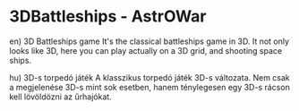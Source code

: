 3DBattleships - AstrOWar
=============

en)
3D Battleships game
It's the classical battleships game in 3D. It not only looks like 3D, here you can play actually on a 3D grid, and shooting space ships.

hu)
3D-s torpedó játék
A klasszikus torpedó játék 3D-s változata. Nem csak a megjelenése 3D-s mint sok esetben, hanem ténylegesen egy 3D-s rácson kell lövöldözni az űrhajókat.
